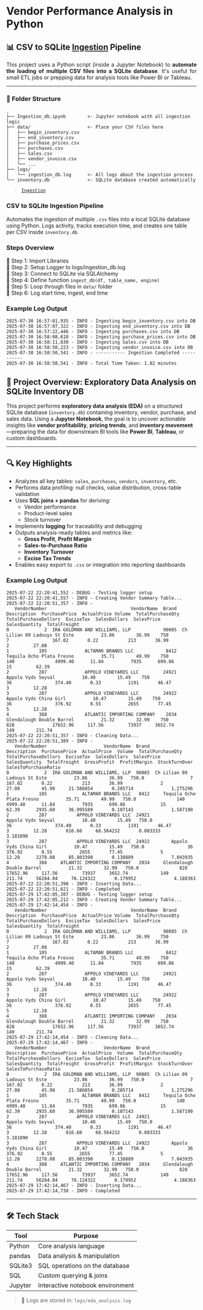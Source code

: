 # Vendor Performance Analysis in Python

## 📊 CSV to SQLite [Ingestion](Ingestion.md) Pipeline

<p align='justify'>
This project uses a Python script (inside a Jupyter Notebook) to <strong>automate the loading of multiple CSV files into a SQLite database</strong>. It's useful for small ETL jobs or prepping data for analysis tools like Power BI or Tableau.
</p>

---

### 📁 Folder Structure

```plaintext
.
├── Ingestion_db.ipynb        <- Jupyter notebook with all ingestion logic
├── data/                     <- Place your CSV files here
│   ├── begin_inventory.csv
│   ├── end_inventory.csv
│   ├── purchase_prices.csv
│   ├── purchases.csv
│   ├── Sales.csv
│   ├── vendor_invoice.csv
│   └── ...
├── logs/
│   └── ingestion_db.log      <- All logs about the ingestion process
└── inventory.db              <- SQLite database created automatically

```
> [`Ingestion`](https://github.com/Shivs0147/Vendor-Performance-Analysis-in-Python/releases/download/v1.0.0/data.zip)

### CSV to SQLite Ingestion Pipeline

Automates the ingestion of multiple `.csv` files into a local SQLite database using Python. Logs activity, tracks execution time, and creates one table per CSV inside `inventory.db`.

### Steps Overview

🔹 Step 1: Import Libraries  
🔹 Step 2: Setup Logger to logs/ingestion_db.log  
🔹 Step 3: Connect to SQLite via SQLAlchemy  
🔹 Step 4: Define function `ingest_db(df, table_name, engine)`  
🔹 Step 5: Loop through files in `data/` folder  
🔹 Step 6: Log start time, ingest, end time

### Example Log Output

```
2025-07-30 16:57:01,935 - INFO - Ingesting begin_inventory.csv into DB
2025-07-30 16:57:07,322 - INFO - Ingesting end_inventory.csv into DB
2025-07-30 16:57:22,446 - INFO - Ingesting purchases.csv into DB
2025-07-30 16:58:08,618 - INFO - Ingesting purchase_prices.csv into DB
2025-07-30 16:58:11,830 - INFO - Ingesting Sales.csv into DB
2025-07-30 16:58:50,223 - INFO - Ingesting vendor_invoice.csv into DB
2025-07-30 16:58:50,541 - INFO - ----------- Ingestion Completed -----------
2025-07-30 16:58:50,541 - INFO - Total Time Taken: 1.82 minutes
```

## 📌 Project Overview: Exploratory Data Analysis on SQLite Inventory DB

This project performs **exploratory data analysis (EDA)** on a structured SQLite database (`inventory.db`) containing inventory, vendor, purchase, and sales data. Using a **Jupyter Notebook**, the goal is to uncover actionable insights like **vendor profitability**, **pricing trends**, and **inventory movement**—preparing the data for downstream BI tools like **Power BI**, **Tableau**, or custom dashboards.

---

## 🔍 Key Highlights

- Analyzes all key tables: `sales`, `purchases`, `vendors`, `inventory`, etc.
- Performs data profiling: null checks, value distribution, cross-table validation
- Uses **SQL joins + pandas** for deriving:
  - Vendor performance
  - Product-level sales
  - Stock turnover
- Implements **logging** for traceability and debugging
- Outputs analysis-ready tables and metrics like:
  - **Gross Profit**, **Profit Margin**
  - **Sales-to-Purchase Ratio**
  - **Inventory Turnover**
  - **Excise Tax Trends**
- Enables easy export to `.csv` or integration into reporting dashboards

### Example Log Output

```
2025-07-22 22:20:41,552 - DEBUG - Testing logger setup
2025-07-22 22:20:41,557 - INFO - Creating Vendor Summary Table...
2025-07-22 22:20:51,357 - INFO - 
   VendorNumber                               VendorName  Brand                   Description  PurchasePrice  ActualPrice Volume  TotalPurchaseQty  TotalPurchaseDollors  ExciseTax  SalesDollars  SalesPrice  SalesQuantity  TotalFreight
0             2  IRA GOLDMAN AND WILLIAMS, LLP            90085  Ch Lilian 09 Ladouys St Este          23.86        36.99    750                 7                167.02       0.22           213       36.99              2         27.08
1           105              ALTAMAR BRANDS LLC            8412     Tequila Ocho Plata Fresno          35.71        49.99    750               140               4999.40      11.84          7935      699.86             15         62.39
2           287              APPOLO VINEYARDS LLC         24921            Appolo Vyds Seyval          10.40        15.49    750                36                374.40       0.33          1191       46.47              3         12.28
3           287              APPOLO VINEYARDS LLC         24922        Appolo Vyds China Girl          10.47        15.49    750                36                376.92       0.55          2655       77.45              5         12.28
4           388              ATLANTIC IMPORTING COMPANY    2034     Glendalough Double Barrel          21.32        32.99    750               828              17652.96     117.56         73937     3652.74            149        211.74
2025-07-22 22:20:51,357 - INFO - Cleaning Data...
2025-07-22 22:20:51,389 - INFO - 
   VendorNumber                     VendorName  Brand                   Description  PurchasePrice  ActualPrice  Volume  TotalPurchaseQty  TotalPurchaseDollors  ExciseTax  SalesDollars  SalesPrice  SalesQuantity  TotalFreight  GrossProfit  ProfitMargin  StockTurnOver  SalesToPurchaseRatio
0             2  IRA GOLDMAN AND WILLIAMS, LLP  90085  Ch Lilian 09 Ladouys St Este          23.86        36.99   750.0                 7                167.02       0.22           213       36.99              2         27.08        45.98     21.586854       0.285714              1.275296
1           105             ALTAMAR BRANDS LLC   8412     Tequila Ocho Plata Fresno          35.71        49.99   750.0               140               4999.40      11.84          7935      699.86             15         62.39      2935.60     36.995589       0.107143              1.587190
2           287           APPOLO VINEYARDS LLC  24921            Appolo Vyds Seyval          10.40        15.49   750.0                36                374.40       0.33          1191       46.47              3         12.28       816.60     68.564232       0.083333              3.181090
3           287           APPOLO VINEYARDS LLC  24922        Appolo Vyds China Girl          10.47        15.49   750.0                36                376.92       0.55          2655       77.45              5         12.28      2278.08     85.803390       0.138889              7.043935
4           388     ATLANTIC IMPORTING COMPANY   2034     Glendalough Double Barrel          21.32        32.99   750.0               828              17652.96     117.56         73937     3652.74            149        211.74     56284.04     76.124322       0.179952              4.188363
2025-07-22 22:20:51,390 - INFO - Inserting Data...
2025-07-22 22:20:51,621 - INFO - Completed
2025-07-29 17:42:05,207 - DEBUG - Testing logger setup
2025-07-29 17:42:05,212 - INFO - Creating Vendor Summary Table...
2025-07-29 17:42:14,454 - INFO - 
   VendorNumber                               VendorName  Brand                   Description  PurchasePrice  ActualPrice Volume  TotalPurchaseQty  TotalPurchaseDollors  ExciseTax  SalesDollars  SalesPrice  SalesQuantity  TotalFreight
0             2  IRA GOLDMAN AND WILLIAMS, LLP            90085  Ch Lilian 09 Ladouys St Este          23.86        36.99    750                 7                167.02       0.22           213       36.99              2         27.08
1           105              ALTAMAR BRANDS LLC            8412     Tequila Ocho Plata Fresno          35.71        49.99    750               140               4999.40      11.84          7935      699.86             15         62.39
2           287              APPOLO VINEYARDS LLC         24921            Appolo Vyds Seyval          10.40        15.49    750                36                374.40       0.33          1191       46.47              3         12.28
3           287              APPOLO VINEYARDS LLC         24922        Appolo Vyds China Girl          10.47        15.49    750                36                376.92       0.55          2655       77.45              5         12.28
4           388              ATLANTIC IMPORTING COMPANY    2034     Glendalough Double Barrel          21.32        32.99    750               828              17652.96     117.56         73937     3652.74            149        211.74
2025-07-29 17:42:14,454 - INFO - Cleaning Data...
2025-07-29 17:42:14,467 - INFO - 
   VendorNumber                     VendorName  Brand                   Description  PurchasePrice  ActualPrice  Volume  TotalPurchaseQty  TotalPurchaseDollors  ExciseTax  SalesDollars  SalesPrice  SalesQuantity  TotalFreight  GrossProfit  ProfitMargin  StockTurnOver  SalesToPurchaseRatio
0             2  IRA GOLDMAN AND WILLIAMS, LLP  90085  Ch Lilian 09 Ladouys St Este          23.86        36.99   750.0                 7                167.02       0.22           213       36.99              2         27.08        45.98     21.586854       0.285714              1.275296
1           105             ALTAMAR BRANDS LLC   8412     Tequila Ocho Plata Fresno          35.71        49.99   750.0               140               4999.40      11.84          7935      699.86             15         62.39      2935.60     36.995589       0.107143              1.587190
2           287           APPOLO VINEYARDS LLC  24921            Appolo Vyds Seyval          10.40        15.49   750.0                36                374.40       0.33          1191       46.47              3         12.28       816.60     68.564232       0.083333              3.181090
3           287           APPOLO VINEYARDS LLC  24922        Appolo Vyds China Girl          10.47        15.49   750.0                36                376.92       0.55          2655       77.45              5         12.28      2278.08     85.803390       0.138889              7.043935
4           388     ATLANTIC IMPORTING COMPANY   2034     Glendalough Double Barrel          21.32        32.99   750.0               828              17652.96     117.56         73937     3652.74            149        211.74     56284.04     76.124322       0.179952              4.188363
2025-07-29 17:42:14,467 - INFO - Inserting Data...
2025-07-29 17:42:14,738 - INFO - Completed
```

---

## 🛠 Tech Stack

| Tool         | Purpose                           |
|--------------|-----------------------------------|
| Python       | Core analysis language            |
| pandas       | Data analysis & manipulation      |
| SQLite3      | SQL operations on the database    |
| SQL          | Custom querying & joins           |
| Jupyter      | Interactive notebook environment  |

> 📁 Logs are stored in: `logs/eda_analysis.log`
